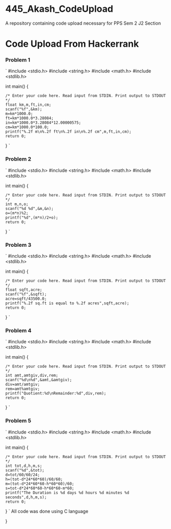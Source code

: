 # 445_Akash_CodeUpload
A repository containing code upload necessary for PPS Sem 2 J2 Section
# Code Upload From Hackerrank
### Problem 1
`
#include <stdio.h>
#include <string.h>
#include <math.h>
#include <stdlib.h>

int main() {

    /* Enter your code here. Read input from STDIN. Print output to STDOUT */
    float km,m,ft,in,cm;
    scanf("%f",&km);
    m=km*1000.0;
    ft=km*1000.0*3.28084;
    in=km*1000.0*3.28084*12.00000575;
    cm=km*1000.0*100.0;
    printf("%.2f m\n%.2f ft\n%.2f in\n%.2f cm",m,ft,in,cm);
    return 0;
}
`

### Problem 2
`
#include <stdio.h>
#include <string.h>
#include <math.h>
#include <stdlib.h>

int main() {
        
    /* Enter your code here. Read input from STDIN. Print output to STDOUT */  
    int m,n,o;
    scanf("%d %d",&m,&n);
    o=(m*n)%2;
    printf("%d",(m*n)/2+o);
    return 0;
}
`
### Problem 3
`
#include <stdio.h>
#include <string.h>
#include <math.h>
#include <stdlib.h>

int main() {

    /* Enter your code here. Read input from STDIN. Print output to STDOUT */ 
    float sqft,acre;
    scanf("%f",&sqft);
    acre=sqft/43500.0;
    printf("%.2f sq.ft is equal to %.2f acres",sqft,acre);
    return 0;
}
`
### Problem 4
`
#include <stdio.h>
#include <string.h>
#include <math.h>
#include <stdlib.h>

int main() {

    /* Enter your code here. Read input from STDIN. Print output to STDOUT */
    int amt,amtgiv,div,rem;
    scanf("%d\n%d",&amt,&amtgiv);
    div=amt/amtgiv;
    rem=amt%amtgiv;
    printf("Quotient:%d\nRemainder:%d",div,rem);
    return 0;
}
`
### Problem 5
`
#include <stdio.h>
#include <string.h>
#include <math.h>
#include <stdlib.h>

int main() {

    /* Enter your code here. Read input from STDIN. Print output to STDOUT */
    int tot,d,h,m,s;
    scanf("%d",&tot);
    d=tot/60/60/24;
    h=(tot-d*24*60*60)/60/60;
    m=(tot-d*24*60*60-h*60*60)/60;
    s=tot-d*24*60*60-h*60*60-m*60;
    printf("The Duration is %d days %d hours %d minutes %d seconds",d,h,m,s);
    return 0;
}
`
All code was done using C language

}
